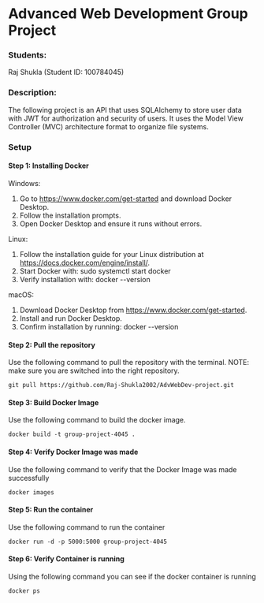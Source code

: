 # Advanced Web Development Group Project

### Students:

Raj Shukla (Student ID: 100784045)

### Description:

The following project is an API that uses SQLAlchemy to store user data with JWT for authorization and security of users. It uses the Model View Controller (MVC) architecture format to organize file systems. 

### Setup

#### Step 1: Installing Docker

Windows:
1. Go to https://www.docker.com/get-started and download Docker Desktop.
2. Follow the installation prompts.
3. Open Docker Desktop and ensure it runs without errors.
   
Linux:
1. Follow the installation guide for your Linux distribution at
https://docs.docker.com/engine/install/.
2. Start Docker with: sudo systemctl start docker
3. Verify installation with: docker --version
   
macOS:
1. Download Docker Desktop from https://www.docker.com/get-started.
2. Install and run Docker Desktop.
3. Confirm installation by running: docker --version

#### Step 2: Pull the repository

Use the following command to pull the repository with the terminal. NOTE: make sure you are switched into the right repository.
```
git pull https://github.com/Raj-Shukla2002/AdvWebDev-project.git
```

#### Step 3: Build Docker Image
Use the following command to build the docker image.
```
docker build -t group-project-4045 .
```
#### Step 4: Verify Docker Image was made
Use the following command to verify that the Docker Image was made successfully
```
docker images
```
#### Step 5: Run the container
Use the following command to run the container
```
docker run -d -p 5000:5000 group-project-4045
```
#### Step 6: Verify Container is running
Using the following command you can see if the docker container is running
```
docker ps
```
